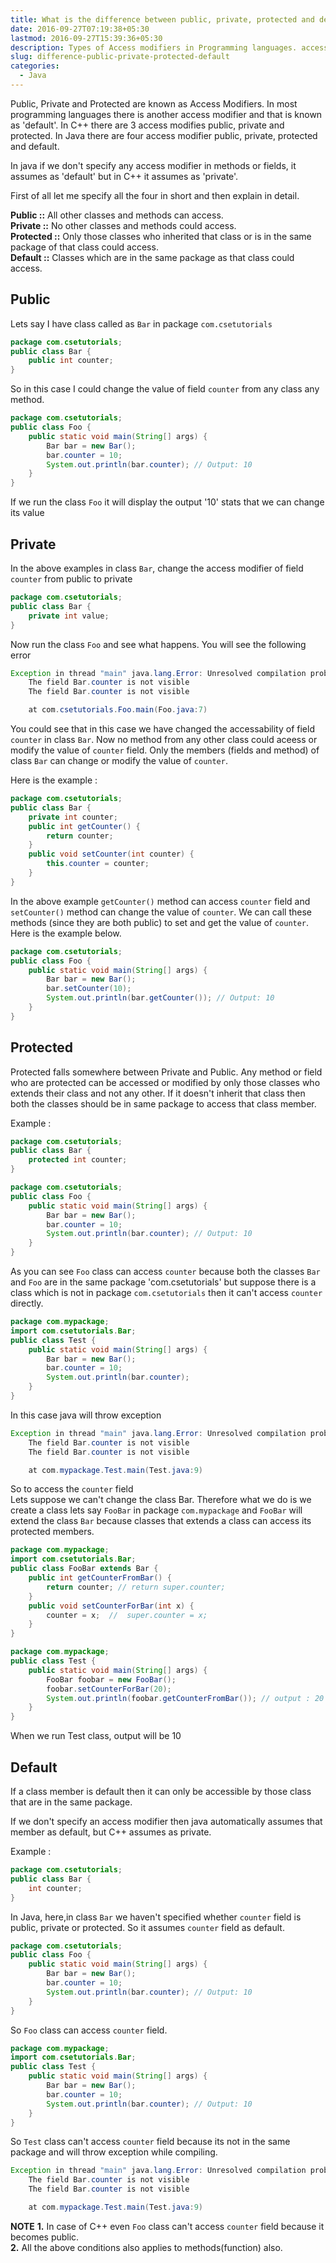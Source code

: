 ```yaml
---
title: What is the difference between public, private, protected and default?
date: 2016-09-27T07:19:38+05:30
lastmod: 2016-09-27T15:39:36+05:30
description: Types of Access modifiers in Programming languages. access control in java, access specifiers in java, public class java, java method permissions
slug: difference-public-private-protected-default
categories:
  - Java
---
```

Public, Private and Protected are known as Access Modifiers. In most programming languages there is another access modifier and that is known as 'default'. In C++ there are 3 access modifies public, private and protected. In Java there are four access modifier public, private, protected and default.

In java if we don't specify any access modifier in methods or fields, it assumes as 'default' but in C++ it assumes as 'private'.

First of all let me specify all the four in short and then explain in detail.

**Public ::** All other classes and methods can access.  
**Private ::** No other classes and methods could access.  
**Protected ::** Only those classes who inherited that class or is in the same package of that class could access.  
**Default ::** Classes which are in the same package as that class could access.

## Public

Lets say I have class called as `Bar` in package `com.csetutorials`

```java
package com.csetutorials;
public class Bar {
	public int counter;
}

```


So in this case I could change the value of field `counter` from any class any method.

```java
package com.csetutorials;
public class Foo {
	public static void main(String[] args) {
		Bar bar = new Bar();
		bar.counter = 10;
		System.out.println(bar.counter); // Output: 10
	}
}
```


If we run the class `Foo` it will display the output '10' stats that we can change its value

## Private

In the above examples in class `Bar`, change the access modifier of field `counter` from public to private 

```java
package com.csetutorials;
public class Bar {
	private int value;
}
```


Now run the class `Foo` and see what happens. You will see the following error

```java
Exception in thread "main" java.lang.Error: Unresolved compilation problems: 
	The field Bar.counter is not visible
	The field Bar.counter is not visible

	at com.csetutorials.Foo.main(Foo.java:7)

```


You could see that in this case we have changed the accessability of field `counter` in class `Bar`. Now no method from any other class could aceess or modify the value of `counter` field. Only the members (fields and method) of class `Bar` can change or modify the value of `counter`.

Here is the example : 

```java
package com.csetutorials;
public class Bar {
	private int counter;
	public int getCounter() {
		return counter;
	}
	public void setCounter(int counter) {
		this.counter = counter;
	}
}
```


In the above example `getCounter()` method can access `counter` field and `setCounter()` method can change the value of `counter`. We can call these methods (since they are both public) to set and get the value of `counter`. Here is the example below.

```java
package com.csetutorials;
public class Foo {
	public static void main(String[] args) {
		Bar bar = new Bar();
		bar.setCounter(10);
		System.out.println(bar.getCounter()); // Output: 10
	}
}
```


## Protected

Protected falls somewhere between Private and Public. Any method or field who are protected can be accessed or modified by only those classes who extends their class and not any other. If it doesn't inherit that class then both the classes should be in same package to access that class member.

Example :

```java
package com.csetutorials;
public class Bar {
	protected int counter;
}
```


```java
package com.csetutorials;
public class Foo {
	public static void main(String[] args) {
		Bar bar = new Bar();
		bar.counter = 10;
		System.out.println(bar.counter); // Output: 10
	}
}
```


As you can see `Foo` class can access `counter` because both the classes `Bar` and `Foo` are in the same package 'com.csetutorials' but suppose there is a class which is not in package `com.csetutorials` then it can't access `counter` directly.

```java
package com.mypackage;
import com.csetutorials.Bar;
public class Test {
	public static void main(String[] args) {
		Bar bar = new Bar();
		bar.counter = 10;
		System.out.println(bar.counter);
	}
}
```


In this case java will throw exception

```java
Exception in thread "main" java.lang.Error: Unresolved compilation problems: 
	The field Bar.counter is not visible
	The field Bar.counter is not visible

	at com.mypackage.Test.main(Test.java:9)
```


So to access the `counter` field  
Lets suppose we can't change the class Bar. Therefore what we do is we create a class lets say `FooBar` in package `com.mypackage` and `FooBar` will extend the class `Bar` because classes that extends a class can access its protected members.

```java
package com.mypackage;
import com.csetutorials.Bar;
public class FooBar extends Bar {
	public int getCounterFromBar() {
		return counter; // return super.counter;
	}
	public void setCounterForBar(int x) {
		counter = x;  //  super.counter = x;
	}
}
```


```java
package com.mypackage;
public class Test {
	public static void main(String[] args) {
		FooBar foobar = new FooBar();
		foobar.setCounterForBar(20);
		System.out.println(foobar.getCounterFromBar()); // output : 20
	}
}
```


When we run Test class, output will be 10

## Default

If a class member is default then it can only be accessible by those class that are in the same package.

If we don't specify an access modifier then java automatically assumes that member as default, but C++ assumes as private.

Example :

```java
package com.csetutorials;
public class Bar {
	int counter;
}
```


In Java, here,in class `Bar` we haven't specified whether `counter` field is public, private or protected. So it assumes `counter` field as default.

```java
package com.csetutorials;
public class Foo {
	public static void main(String[] args) {
		Bar bar = new Bar();
		bar.counter = 10;
		System.out.println(bar.counter); // Output: 10
	}
}
```


So `Foo` class can access `counter` field.

```java
package com.mypackage;
import com.csetutorials.Bar;
public class Test {
	public static void main(String[] args) {
		Bar bar = new Bar();
		bar.counter = 10;
		System.out.println(bar.counter); // Output: 10
	}
}
```


So `Test` class can't access `counter` field because its not in the same package and will throw exception while compiling.

```java
Exception in thread "main" java.lang.Error: Unresolved compilation problems: 
	The field Bar.counter is not visible
	The field Bar.counter is not visible

	at com.mypackage.Test.main(Test.java:9)
```


**NOTE**
**1.** In case of C++ even `Foo` class can't access `counter` field because it becomes public.  
**2.** All the above conditions also applies to methods(function) also.